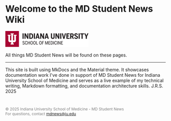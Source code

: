 # **Welcome to the MD Student News Wiki**

![iusmlogo](iusmlogo.png)

All things MD Student News will be found on these pages.

---

This site is built using MkDocs and the Material theme. It showcases documentation work I've done in support of MD Student News for Indiana University School of Medicine and serves as a live example of my technical writing, Markdown formatting, and documentation architecture skills.
J.R.S. 2025

<footer style="font-size: 0.85em; color: gray; text-align: left; margin-top: 40px;">
  © 2025 Indiana University School of Medicine - MD Student News<br>
  For questions, contact <a href="mailto:mdnews@iu.edu">mdnews@iu.edu</a>
</footer>